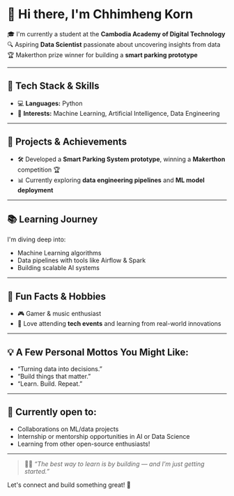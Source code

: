 # 👋 Hi there, I'm Chhimheng Korn

🎓 I'm currently a student at the **Cambodia Academy of Digital Technology**  
🔍 Aspiring **Data Scientist** passionate about uncovering insights from data  
🏆 Makerthon prize winner for building a **smart parking prototype**

---

## 🧠 Tech Stack & Skills
- 💻 **Languages:** Python
- 🔬 **Interests:** Machine Learning, Artificial Intelligence, Data Engineering

---

## 🚀 Projects & Achievements
- 🛠️ Developed a **Smart Parking System prototype**, winning a **Makerthon** competition 🏆
- 📊 Currently exploring **data engineering pipelines** and **ML model deployment**

---

## 📚 Learning Journey
I'm diving deep into:
- Machine Learning algorithms
- Data pipelines with tools like Airflow & Spark
- Building scalable AI systems

---

## 🎯 Fun Facts & Hobbies
- 🎮 Gamer & music enthusiast
- 🎤 Love attending **tech events** and learning from real-world innovations

---

## 💡 A Few Personal Mottos You Might Like:
- “Turning data into decisions.”
- “Build things that matter.”
- “Learn. Build. Repeat.”

---

## 🌱 Currently open to:
- Collaborations on ML/data projects
- Internship or mentorship opportunities in AI or Data Science
- Learning from other open-source enthusiasts!

---

> 🧑‍💻 *“The best way to learn is by building — and I’m just getting started.”*

Let's connect and build something great! 🚀  
